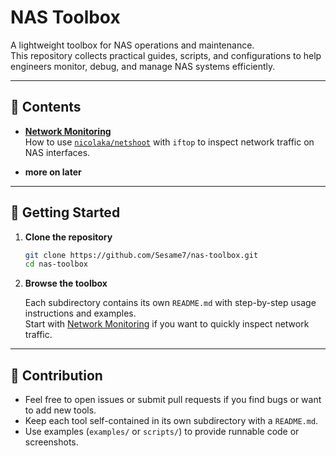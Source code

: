 # NAS Toolbox

A lightweight toolbox for NAS operations and maintenance.  
This repository collects practical guides, scripts, and configurations to help engineers monitor, debug, and manage NAS systems efficiently.

---

## 📖 Contents

- **[Network Monitoring](net-monitor/README.md)**  
  How to use [`nicolaka/netshoot`](https://github.com/nicolaka/netshoot) with `iftop` to inspect network traffic on NAS interfaces.

- **more on later**

---

## 🚀 Getting Started

1. **Clone the repository**

   ```bash
   git clone https://github.com/Sesame7/nas-toolbox.git
   cd nas-toolbox
   ```

2. **Browse the toolbox**

   Each subdirectory contains its own `README.md` with step-by-step usage instructions and examples.  
   Start with [Network Monitoring](net-monitor/README.md) if you want to quickly inspect network traffic.

---

## 🤝 Contribution

- Feel free to open issues or submit pull requests if you find bugs or want to add new tools.  
- Keep each tool self-contained in its own subdirectory with a `README.md`.  
- Use examples (`examples/` or `scripts/`) to provide runnable code or screenshots.
